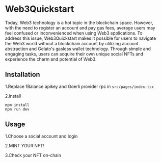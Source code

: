 # Web3Quickstart
Today, Web3 technology is a hot topic in the blockchain space. However, with the need to register an account and pay gas fees, average users may feel confused or inconvenienced when using Web3 applications. To address this issue, Web3Quickstart makes it possible for users to navigate the Web3 world without a blockchain account by utilizing account abstraction and Gelato's gasless wallet technology. Through simple and engaging tasks, users can acquire their own unique social NFTs and experience the charm and potential of Web3.

## Installation
1.Replace 1Balance apikey and Goerli provider rpc in `src/pages/index.tsx`

2.install
```
npm install
npm run dev
```
## Usage
1.Choose a social account and login

2.MINT YOUR NFT!

3.Check your NFT on-chain